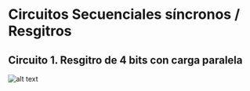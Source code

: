 # Circuitos Secuenciales síncronos / Resgitros

## Circuito 1. Resgitro de 4 bits con carga paralela

![alt text](img/1_registro4b_pl.png)